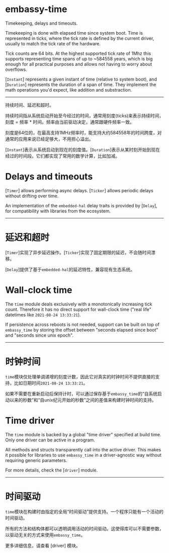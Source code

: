 # embassy-time

Timekeeping, delays and timeouts.

Timekeeping is done with elapsed time since system boot. Time is represented in
ticks, where the tick rate is defined by the current driver, usually to match
the tick rate of the hardware.

Tick counts are 64 bits. At the highest supported tick rate of 1Mhz this supports
representing time spans of up to ~584558 years, which is big enough for all practical
purposes and allows not having to worry about overflows.

[`Instant`] represents a given instant of time (relative to system boot), and [`Duration`]
represents the duration of a span of time. They implement the math operations you'd expect,
like addition and substraction.

---

持续时间、延迟和超时。

持续时间指从系统启动开始至今经过的时间，通常用刻度(ticks)来表示持续时间，刻度 = 频率 * 时间。频率由当前驱动决定，通常跟硬件频率一致。

刻度是64位的，在最高支持1MHz频率时，能支持大约584558年的时间跨度，对通常的应用来说已经足够大，不用担心溢出。

[`Instant`]表示从系统启动到现在的刻度值。[`Duration`]表示从某时刻开始到现在经过的时间段。它们都实现了常用的数学计算，比如加减。

# Delays and timeouts

[`Timer`] allows performing async delays. [`Ticker`] allows periodic delays without drifting over time.

An implementation of the `embedded-hal` delay traits is provided by [`Delay`], for compatibility
with libraries from the ecosystem.

---

# 延迟和超时

[`Timer`]实现了异步延迟操作。[`Ticker`]实现了固定期限的延迟，不会随时间漂移。

[`Delay`]提供了基于`embedded-hal`的延迟特性，兼容现有生态系统。

# Wall-clock time

The `time` module deals exclusively with a monotonically increasing tick count.
Therefore it has no direct support for wall-clock time ("real life" datetimes
like `2021-08-24 13:33:21`).

If persistence across reboots is not needed, support can be built on top of
`embassy_time` by storing the offset between "seconds elapsed since boot"
and "seconds since unix epoch".

---

# 时钟时间

`time`模块仅处理单调递增的刻度计数，因此它对真实的时钟时间不提供直接的支持，比如日期时间`2021-08-24 13:33:21`。

如果不需要在重新启动后保持计时，可以通过保存基于`embassy_time`的“自系统启动以来的秒数”和“自unix纪元开始的秒数”之间的差值来构建时钟时间的支持。

# Time driver

The `time` module is backed by a global "time driver" specified at build time.
Only one driver can be active in a program.

All methods and structs transparently call into the active driver. This makes it
possible for libraries to use `embassy_time` in a driver-agnostic way without
requiring generic parameters.

For more details, check the [`driver`] module.

---

# 时间驱动

`time`模块在构建时由指定的全局“时间驱动”提供支持。一个程序只能有一个活动的时间驱动。

所有的方法和结构体都可以透明调用活动的时间驱动。这使得库可以不需要参数，以驱动无关的方式来使用`embassy_time`。

更多详细信息，请查看 [driver] 模块。

